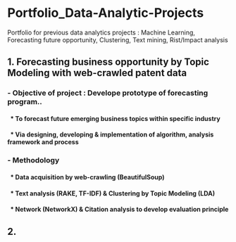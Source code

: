 # Portfolio_Data-Analytic-Projects
Portfolio for previous data analytics projects : Machine Learning, Forecasting future opportunity, Clustering, Text mining, Rist/Impact analysis

## 1. Forecasting business opportunity by Topic Modeling with web-crawled patent data
### - Objective of project : Develope prototype of forecasting program..
#### &nbsp;&nbsp;* To forecast future emerging business topics within specific industry
#### &nbsp;&nbsp;* Via designing, developing & implementation of algorithm, analysis framework and process
### - Methodology
#### &nbsp;&nbsp;* Data acquisition by web-crawling (BeautifulSoup)
#### &nbsp;&nbsp;* Text analysis (RAKE, TF-IDF) & Clustering by Topic Modeling (LDA)
#### &nbsp;&nbsp;* Network (NetworkX) & Citation analysis to develop evaluation principle

## 2. 

